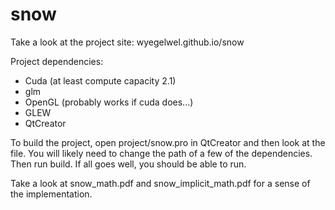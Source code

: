 snow
====

Take a look at the project site: wyegelwel.github.io/snow

Project dependencies:

* Cuda (at least compute capacity 2.1)
* glm
* OpenGL (probably works if cuda does...)
* GLEW
* QtCreator

To build the project, open project/snow.pro in QtCreator and then look at the file. You will likely need to change the path of a few of the dependencies. Then run build. If all goes well, you should be able to run. 

Take a look at snow_math.pdf and snow_implicit_math.pdf for a sense of the implementation.

